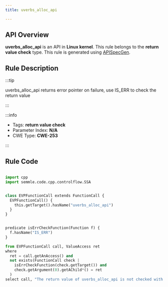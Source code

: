 ```yaml
---
title: uverbs_alloc_api

---
```



## API Overview
**uverbs_alloc_api** is an API in **Linux kernel**. This rule belongs to the **return value check** type. This rule is generated using [APISpecGen](../../tools/APISpecGen).
## Rule Description

:::tip

uverbs_alloc_api returns error pointer on failure, use IS_ERR to check the return value

:::

:::info

- Tags: **return value check**
- Parameter Index: **N/A**
- CWE Type: **CWE-253**

:::

## Rule Code
```python

import cpp
import semmle.code.cpp.controlflow.SSA


class EVPFunctionCall extends FunctionCall {
  EVPFunctionCall() {
    this.getTarget().hasName("uverbs_alloc_api")
  }
}


predicate isErrCheckFunction(Function f) {
  f.hasName("IS_ERR") 
}

from EVPFunctionCall call, ValueAccess ret
where
  ret = call.getAnAccess() and
  not exists(FunctionCall check |
    isErrCheckFunction(check.getTarget()) and
    check.getArgument(0).getAChild*() = ret
  )
select call, "The return value of uverbs_alloc_api is not checked with IS_ERR."
    
```